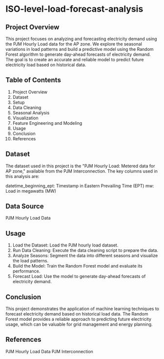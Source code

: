 # ISO-level-load-forecast-analysis
## Project Overview
This project focuses on analyzing and forecasting electricity demand using the PJM Hourly Load data for the AP zone. We explore the seasonal variations in load patterns and build a predictive model using the Random Forest algorithm to generate day-ahead forecasts of electricity demand. The goal is to create an accurate and reliable model to predict future electricity load based on historical data.

## Table of Contents
1. Project Overview
2. Dataset
3. Setup
4. Data Cleaning
5. Seasonal Analysis
6. Visualization
7. Feature Engineering and Modeling
8. Usage
9. Conclusion
10. References
## Dataset
The dataset used in this project is the "PJM Hourly Load: Metered data for AP zone," available from the PJM Interconnection. The key columns used in this analysis are:

datetime_beginning_ept: Timestamp in Eastern Prevailing Time (EPT)
mw: Load in megawatts (MW)
## Data Source
PJM Hourly Load Data

## Usage
1. Load the Dataset: Load the PJM hourly load dataset.
2. Run Data Cleaning: Execute the data cleaning script to prepare the data.
3. Analyze Seasons: Segment the data into different seasons and visualize the load patterns.
4. Build the Model: Train the Random Forest model and evaluate its performance.
5. Forecast Load: Use the model to generate day-ahead forecasts of electricity demand.
## Conclusion
This project demonstrates the application of machine learning techniques to forecast electricity demand based on historical load data. The Random Forest model provides a reliable approach to predicting future electricity usage, which can be valuable for grid management and energy planning.

## References
PJM Hourly Load Data
PJM Interconnection
